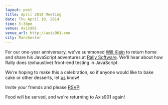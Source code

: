 ```yaml
---
layout: post
title: April 2014 Meeting
date: Thu April 10, 2014
time: 5:30pm
venue: Axis901
venue_url: http://axis901.com
city: Manchester
---
```

For our one-year anniversary, we've summoned [Will Klein](http://willkle.in) to return home and share his JavaScript adventures at [Rally Software](http://rallysoftware.com). We'll hear about how Rally does (exhaustive) front-end testing in JavaScript.

We're hoping to make this a celebration, so if anyone would like to bake cake or other desserts, let [us](mailto://us@hartfordjs.com) know!

Invite your friends and please [RSVP](http://hartfordjs.eventbrite.com)!

Food will be served, and we're returning to Axis901 again!
